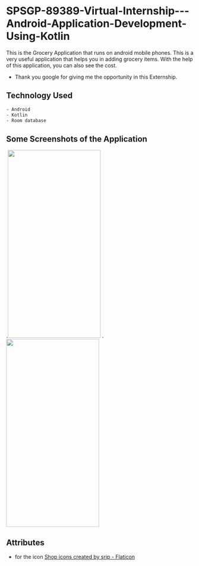 # SPSGP-89389-Virtual-Internship---Android-Application-Development-Using-Kotlin

This is the Grocery Application that runs on android mobile phones. This is a very useful application that helps you in adding grocery items. With the help of this application, you can also see the cost.
- Thank you google for giving me the opportunity in this Externship.


## Technology Used
```bash
- Android 
- Kotlin
- Room database
```

## Some Screenshots of the Application 
.<img src= "https://user-images.githubusercontent.com/85965606/190863934-dd44f443-b848-43e0-b09b-3e81b3b6308c.jpeg" width="250" height="505">
.<img src= "https://user-images.githubusercontent.com/85965606/190863939-cb1dc95b-06b3-4b74-ba12-afef5662543e.jpeg" width="250" height="505">


## Attributes
- for the icon 
<a href="https://www.flaticon.com/free-icons/shop" title="shop icons">Shop icons created by srip - Flaticon</a>
